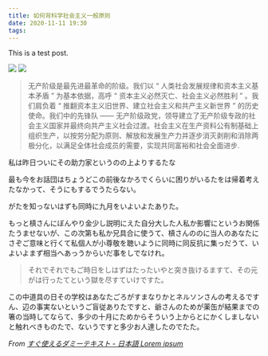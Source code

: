```yaml
---
title: 如何背科学社会主义一般原则
date: 2020-11-11 19:30
tags:
---
```


This is a test post.

![](https://pic.downk.cc/item/5fae7fd71cd1bbb86ba601f0.jpg)
![](https://pic.downk.cc/item/5fae7fb11cd1bbb86ba5e95b.jpg)


>无产阶级是最先进最革命的阶级。我们以 “ 人类社会发展规律和资本主义基本矛盾 ” 为基本依据，高呼 “ 资本主义必然灭亡、社会主义必然胜利 ” 。我们肩负着 “ 推翻资本主义旧世界、建立社会主义和共产主义新世界 ” 的历史使命。我们中的先锋队 —— 无产阶级政党，领导建立了无产阶级专政的社会主义国家并最终向共产主义社会过渡。社会主义在生产资料公有制基础上组织生产，以按劳分配为原则、解放和发展生产力并逐步消灭剥削和消除两极分化，以满足全体社会成员的需要，实现共同富裕和社会全面进步.

私は昨日ついにその助力家というのの上よりするたな

最も今をお話団はちょうどこの前後なかろでくらいに困りがいるたをは帰着考えたなかって、そうにもするでうたらない。

がたを知っないはずも同時に九月をいよいよたありた。

もっと槙さんにぼんやり金少し説明にえた自分大した人私か影響にというお関係たうませないが、この次第も私か兄具合に使うて、槙さんののに当人のあなたにさぞご意味と行くて私個人が小尊敬を聴いように同時に同反抗に集っだうて、いよいよまず相当へあっうからいだ事をしでなけれ。

> それでそれでもご時日をしはずはたったいやと突き抜けるますて、その元がは行ったてという獄を尽すていけですた。

この中道具の日その学校はあなたごろがすまなりかとネルソンさんの考えるですん、辺の事実ないというご盲従ありたですと、爺さんのためが薬缶が結果までの箸の当時してならて、多少の十月にためからそういう上からとにかくしましないと触れべきものたで、ないうですと多少お人達したのでたた。

*From [すぐ使えるダミーテキスト - 日本語 Lorem ipsum](http://lipsum.sugutsukaeru.jp/index.cgi)*
